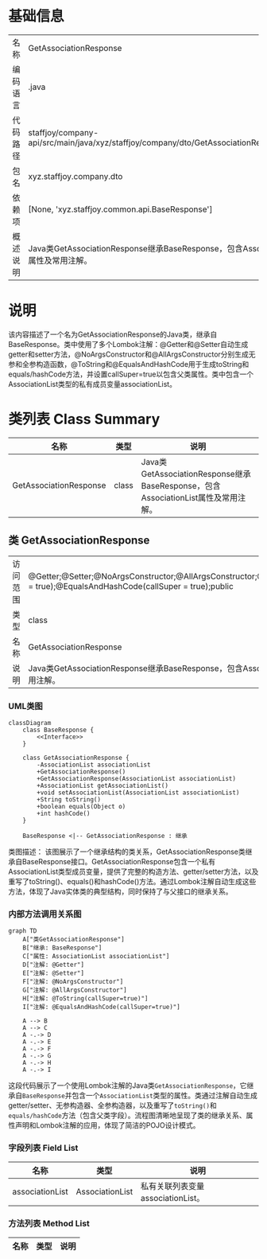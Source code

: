# 基础信息

|      |      |
|------|------|
| 名称 | GetAssociationResponse |
| 编码语言 | .java |
| 代码路径 | staffjoy/company-api/src/main/java/xyz/staffjoy/company/dto/GetAssociationResponse.java |
| 包名 | xyz.staffjoy.company.dto |
| 依赖项 | [None, 'xyz.staffjoy.common.api.BaseResponse'] |
| 概述说明 | Java类GetAssociationResponse继承BaseResponse，包含AssociationList属性及常用注解。 |

# 说明

该内容描述了一个名为GetAssociationResponse的Java类，继承自BaseResponse。类中使用了多个Lombok注解：@Getter和@Setter自动生成getter和setter方法，@NoArgsConstructor和@AllArgsConstructor分别生成无参和全参构造函数，@ToString和@EqualsAndHashCode用于生成toString和equals/hashCode方法，并设置callSuper=true以包含父类属性。类中包含一个AssociationList类型的私有成员变量associationList。

# 类列表 Class Summary

| 名称   | 类型  | 说明 |
|-------|------|-------------|
| GetAssociationResponse | class | Java类GetAssociationResponse继承BaseResponse，包含AssociationList属性及常用注解。 |



## 类 GetAssociationResponse

|      |      |
|------|------|
| 访问范围 | @Getter;@Setter;@NoArgsConstructor;@AllArgsConstructor;@ToString(callSuper = true);@EqualsAndHashCode(callSuper = true);public |
| 类型 | class |
| 名称 | GetAssociationResponse |
| 说明 | Java类GetAssociationResponse继承BaseResponse，包含AssociationList属性及常用注解。 |


### UML类图

```mermaid
classDiagram
    class BaseResponse {
        <<Interface>>
    }
    
    class GetAssociationResponse {
        -AssociationList associationList
        +GetAssociationResponse()
        +GetAssociationResponse(AssociationList associationList)
        +AssociationList getAssociationList()
        +void setAssociationList(AssociationList associationList)
        +String toString()
        +boolean equals(Object o)
        +int hashCode()
    }
    
    BaseResponse <|-- GetAssociationResponse : 继承
```

类图描述：
该图展示了一个继承结构的类关系，GetAssociationResponse类继承自BaseResponse接口。GetAssociationResponse包含一个私有AssociationList类型成员变量，提供了完整的构造方法、getter/setter方法，以及重写了toString()、equals()和hashCode()方法。通过Lombok注解自动生成这些方法，体现了Java实体类的典型结构，同时保持了与父接口的继承关系。


### 内部方法调用关系图

```mermaid
graph TD
    A["类GetAssociationResponse"]
    B["继承: BaseResponse"]
    C["属性: AssociationList associationList"]
    D["注解: @Getter"]
    E["注解: @Setter"]
    F["注解: @NoArgsConstructor"]
    G["注解: @AllArgsConstructor"]
    H["注解: @ToString(callSuper=true)"]
    I["注解: @EqualsAndHashCode(callSuper=true)"]

    A --> B
    A --> C
    A -.-> D
    A -.-> E
    A -.-> F
    A -.-> G
    A -.-> H
    A -.-> I
```

这段代码展示了一个使用Lombok注解的Java类`GetAssociationResponse`，它继承自`BaseResponse`并包含一个`AssociationList`类型的属性。类通过注解自动生成getter/setter、无参构造器、全参构造器，以及重写了`toString()`和`equals/hashCode`方法（包含父类字段）。流程图清晰地呈现了类的继承关系、属性声明和Lombok注解的应用，体现了简洁的POJO设计模式。

### 字段列表 Field List

| 名称  | 类型  | 说明 |
|-------|-------|------|
| associationList | AssociationList | 私有关联列表变量associationList。 |

### 方法列表 Method List

| 名称  | 类型  | 说明 |
|-------|-------|------|




